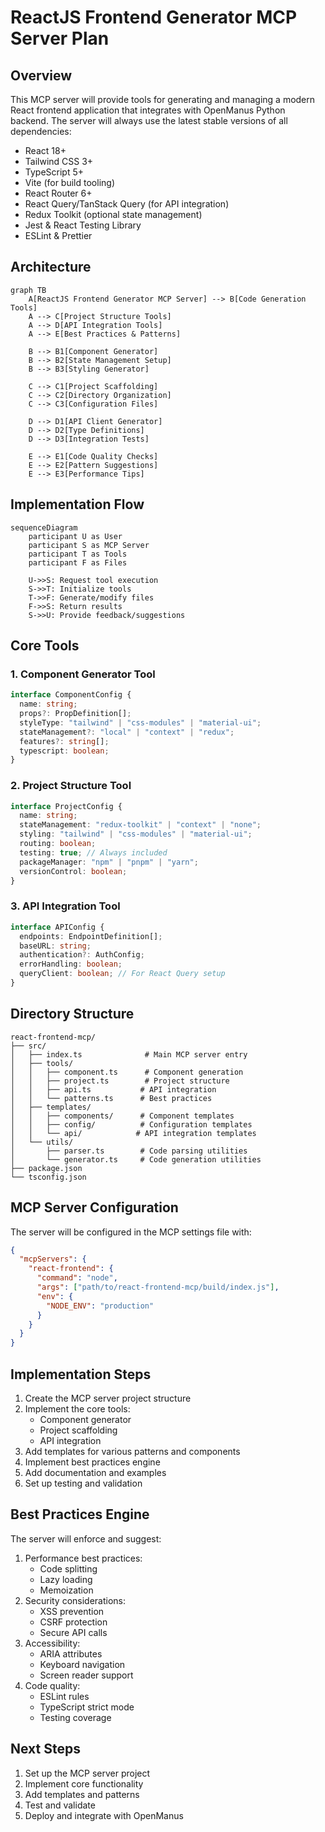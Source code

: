 # ReactJS Frontend Generator MCP Server Plan

## Overview

This MCP server will provide tools for generating and managing a modern React frontend application that integrates with OpenManus Python backend. The server will always use the latest stable versions of all dependencies:

- React 18+
- Tailwind CSS 3+
- TypeScript 5+
- Vite (for build tooling)
- React Router 6+
- React Query/TanStack Query (for API integration)
- Redux Toolkit (optional state management)
- Jest & React Testing Library
- ESLint & Prettier

## Architecture

```mermaid
graph TB
    A[ReactJS Frontend Generator MCP Server] --> B[Code Generation Tools]
    A --> C[Project Structure Tools]
    A --> D[API Integration Tools]
    A --> E[Best Practices & Patterns]

    B --> B1[Component Generator]
    B --> B2[State Management Setup]
    B --> B3[Styling Generator]

    C --> C1[Project Scaffolding]
    C --> C2[Directory Organization]
    C --> C3[Configuration Files]

    D --> D1[API Client Generator]
    D --> D2[Type Definitions]
    D --> D3[Integration Tests]

    E --> E1[Code Quality Checks]
    E --> E2[Pattern Suggestions]
    E --> E3[Performance Tips]
```

## Implementation Flow

```mermaid
sequenceDiagram
    participant U as User
    participant S as MCP Server
    participant T as Tools
    participant F as Files

    U->>S: Request tool execution
    S->>T: Initialize tools
    T->>F: Generate/modify files
    F->>S: Return results
    S->>U: Provide feedback/suggestions
```

## Core Tools

### 1. Component Generator Tool

```typescript
interface ComponentConfig {
  name: string;
  props?: PropDefinition[];
  styleType: "tailwind" | "css-modules" | "material-ui";
  stateManagement?: "local" | "context" | "redux";
  features?: string[];
  typescript: boolean;
}
```

### 2. Project Structure Tool

```typescript
interface ProjectConfig {
  name: string;
  stateManagement: "redux-toolkit" | "context" | "none";
  styling: "tailwind" | "css-modules" | "material-ui";
  routing: boolean;
  testing: true; // Always included
  packageManager: "npm" | "pnpm" | "yarn";
  versionControl: boolean;
}
```

### 3. API Integration Tool

```typescript
interface APIConfig {
  endpoints: EndpointDefinition[];
  baseURL: string;
  authentication?: AuthConfig;
  errorHandling: boolean;
  queryClient: boolean; // For React Query setup
}
```

## Directory Structure

```
react-frontend-mcp/
├── src/
│   ├── index.ts              # Main MCP server entry
│   ├── tools/
│   │   ├── component.ts      # Component generation
│   │   ├── project.ts        # Project structure
│   │   ├── api.ts           # API integration
│   │   └── patterns.ts      # Best practices
│   ├── templates/
│   │   ├── components/      # Component templates
│   │   ├── config/          # Configuration templates
│   │   └── api/            # API integration templates
│   └── utils/
│       ├── parser.ts        # Code parsing utilities
│       └── generator.ts     # Code generation utilities
├── package.json
└── tsconfig.json
```

## MCP Server Configuration

The server will be configured in the MCP settings file with:

```json
{
  "mcpServers": {
    "react-frontend": {
      "command": "node",
      "args": ["path/to/react-frontend-mcp/build/index.js"],
      "env": {
        "NODE_ENV": "production"
      }
    }
  }
}
```

## Implementation Steps

1. Create the MCP server project structure
2. Implement the core tools:
   - Component generator
   - Project scaffolding
   - API integration
3. Add templates for various patterns and components
4. Implement best practices engine
5. Add documentation and examples
6. Set up testing and validation

## Best Practices Engine

The server will enforce and suggest:

1. Performance best practices:
   - Code splitting
   - Lazy loading
   - Memoization
2. Security considerations:
   - XSS prevention
   - CSRF protection
   - Secure API calls
3. Accessibility:
   - ARIA attributes
   - Keyboard navigation
   - Screen reader support
4. Code quality:
   - ESLint rules
   - TypeScript strict mode
   - Testing coverage

## Next Steps

1. Set up the MCP server project
2. Implement core functionality
3. Add templates and patterns
4. Test and validate
5. Deploy and integrate with OpenManus
